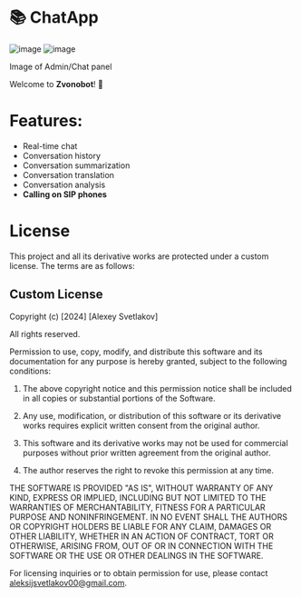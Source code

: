 # 📚 ChatApp
![image](https://github.com/user-attachments/assets/229f3dee-4f5d-43e2-82b9-491ca399b21e)
![image](https://github.com/user-attachments/assets/8b83f076-1ef5-48f2-bfed-c3e577cff761)

Image of Admin/Chat panel

Welcome to **Zvonobot**! 🎉

# Features:
- Real-time chat
- Conversation history
- Conversation summarization
- Conversation translation
- Conversation analysis
- **Calling on SIP phones**


# License

This project and all its derivative works are protected under a custom license. The terms are as follows:

## Custom License

Copyright (c) [2024] [Alexey Svetlakov]

All rights reserved.

Permission to use, copy, modify, and distribute this software and its documentation for any purpose is hereby granted, subject to the following conditions:

1. The above copyright notice and this permission notice shall be included in all copies or substantial portions of the Software.

2. Any use, modification, or distribution of this software or its derivative works requires explicit written consent from the original author.

3. This software and its derivative works may not be used for commercial purposes without prior written agreement from the original author.

4. The author reserves the right to revoke this permission at any time.

THE SOFTWARE IS PROVIDED "AS IS", WITHOUT WARRANTY OF ANY KIND, EXPRESS OR IMPLIED, INCLUDING BUT NOT LIMITED TO THE WARRANTIES OF MERCHANTABILITY, FITNESS FOR A PARTICULAR PURPOSE AND NONINFRINGEMENT. IN NO EVENT SHALL THE AUTHORS OR COPYRIGHT HOLDERS BE LIABLE FOR ANY CLAIM, DAMAGES OR OTHER LIABILITY, WHETHER IN AN ACTION OF CONTRACT, TORT OR OTHERWISE, ARISING FROM, OUT OF OR IN CONNECTION WITH THE SOFTWARE OR THE USE OR OTHER DEALINGS IN THE SOFTWARE.

For licensing inquiries or to obtain permission for use, please contact aleksijsvetlakov00@gmail.com.


